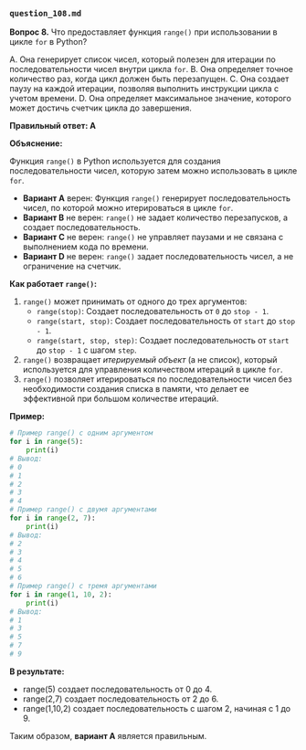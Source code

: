 ### `question_108.md`

**Вопрос 8.** Что предоставляет функция `range()` при использовании в цикле `for` в Python?

A. Она генерирует список чисел, который полезен для итерации по последовательности чисел внутри цикла `for`.
B. Она определяет точное количество раз, когда цикл должен быть перезапущен.
C. Она создает паузу на каждой итерации, позволяя выполнить инструкции цикла с учетом времени.
D. Она определяет максимальное значение, которого может достичь счетчик цикла до завершения.

**Правильный ответ: A**

**Объяснение:**

Функция `range()` в Python используется для создания последовательности чисел, которую затем можно использовать в цикле `for`.

*   **Вариант A** верен: Функция `range()` генерирует последовательность чисел, по которой можно итерироваться в цикле `for`.
*   **Вариант B** не верен: `range()` не задает количество перезапусков, а создает последовательность.
*   **Вариант C** не верен: `range()` не управляет паузами и не связана с выполнением кода по времени.
*   **Вариант D** не верен: `range()` задает последовательность чисел, а не ограничение на счетчик.

**Как работает `range()`:**

1.  `range()` может принимать от одного до трех аргументов:
    *   `range(stop)`: Создает последовательность от `0` до `stop - 1`.
    *   `range(start, stop)`: Создает последовательность от `start` до `stop - 1`.
    *   `range(start, stop, step)`: Создает последовательность от `start` до `stop - 1` с шагом `step`.
2.  `range()` возвращает *итерируемый объект* (а не список), который используется для управления количеством итераций в цикле `for`.
3.  `range()` позволяет итерироваться по последовательности чисел без необходимости создания списка в памяти, что делает ее эффективной при большом количестве итераций.

**Пример:**

```python
# Пример range() с одним аргументом
for i in range(5):
    print(i)
# Вывод:
# 0
# 1
# 2
# 3
# 4
# Пример range() с двумя аргументами
for i in range(2, 7):
    print(i)
# Вывод:
# 2
# 3
# 4
# 5
# 6
# Пример range() с тремя аргументами
for i in range(1, 10, 2):
    print(i)
# Вывод:
# 1
# 3
# 5
# 7
# 9
```
**В результате:**
* range(5) создает последовательность от 0 до 4.
* range(2,7) создает последовательность от 2 до 6.
* range(1,10,2) создает последовательность с шагом 2, начиная с 1 до 9.

Таким образом, **вариант A** является правильным.
